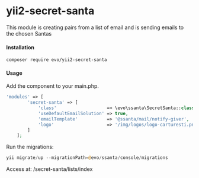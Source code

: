 # yii2-secret-santa

This module is creating pairs from a list of email and is sending emails to the chosen Santas


#### Installation


```shell script
composer require evo/yii2-secret-santa
```

#### Usage

Add the component to your main.php.
```php
'modules' => [
        'secret-santa' => [
            'class'                   => \evo\ssanta\SecretSanta::class,
            'useDefaultEmailSolution' => true,
            'emailTemplate'           => '@ssanta/mail/notify-giver',
            'logo'                    => '/img/logos/logo-carturesti.png'
        ]
    ];
```
Run the migrations:

```php 
yii migrate/up --migrationPath=@evo/ssanta/console/migrations
```
Access at: /secret-santa/lists/index


